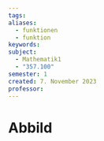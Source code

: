 ```yaml
---
tags: 
aliases:
  - funktionen
  - funktion
keywords: 
subject:
  - Mathematik1
  - "357.100"
semester: 1
created: 7. November 2023
professor:
---
```


# Abbild